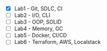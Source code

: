 - [x] Lab1 - Git, SDLC, CI
- [ ] Lab2 - I/O, CLI
- [ ] Lab3 - OOP, SOLID
- [ ] Lab4 - Memory, GC
- [ ] Lab5 - Docker, CI/CD
- [ ] Lab6 - Terraform, AWS, Localstack
